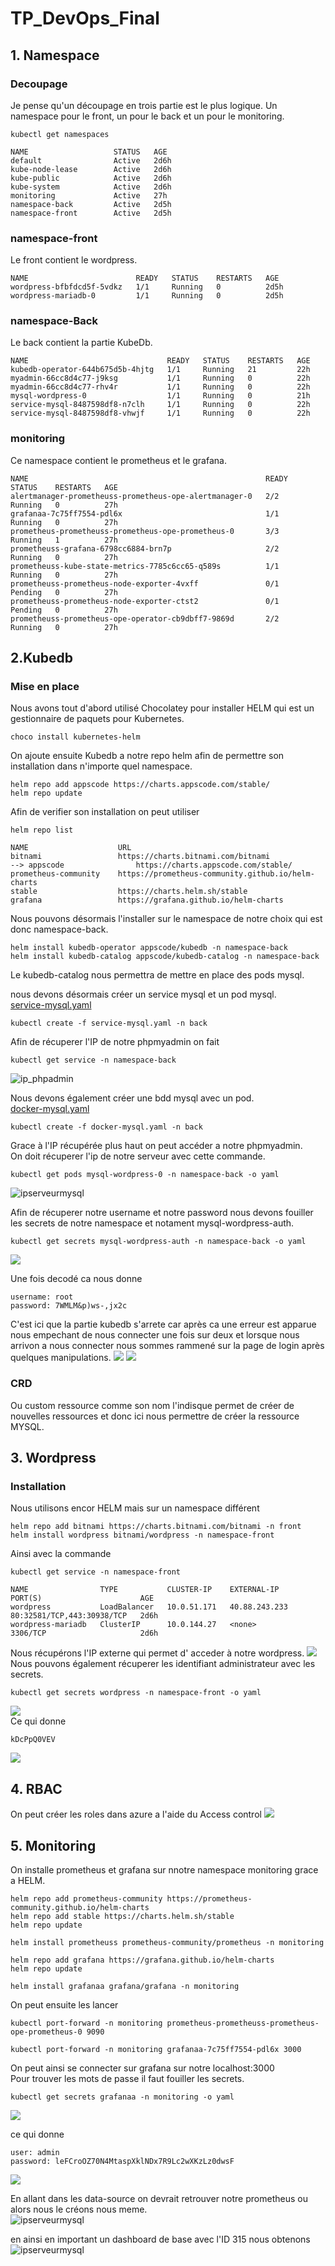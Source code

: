 # TP_DevOps_Final

## 1. Namespace

### Decoupage

Je pense qu'un découpage en trois partie est le plus logique.
Un namespace pour le front, un pour le back et un pour le monitoring.
```
kubectl get namespaces

NAME                   STATUS   AGE
default                Active   2d6h
kube-node-lease        Active   2d6h
kube-public            Active   2d6h
kube-system            Active   2d6h
monitoring             Active   27h
namespace-back         Active   2d5h
namespace-front        Active   2d5h
```
### namespace-front

Le front contient le wordpress.
```
NAME                        READY   STATUS    RESTARTS   AGE
wordpress-bfbfdcd5f-5vdkz   1/1     Running   0          2d5h
wordpress-mariadb-0         1/1     Running   0          2d5h
```

### namespace-Back
Le back contient la partie KubeDb.
```
NAME                               READY   STATUS    RESTARTS   AGE
kubedb-operator-644b675d5b-4hjtg   1/1     Running   21         22h
myadmin-66cc8d4c77-j9ksg           1/1     Running   0          22h
myadmin-66cc8d4c77-rhv4r           1/1     Running   0          22h
mysql-wordpress-0                  1/1     Running   0          21h
service-mysql-8487598df8-n7clh     1/1     Running   0          22h
service-mysql-8487598df8-vhwjf     1/1     Running   0          22h
```

### monitoring
Ce namespace contient le prometheus et le grafana.

```
NAME                                                     READY   STATUS    RESTARTS   AGE
alertmanager-prometheuss-prometheus-ope-alertmanager-0   2/2     Running   0          27h
grafanaa-7c75ff7554-pdl6x                                1/1     Running   0          27h
prometheus-prometheuss-prometheus-ope-prometheus-0       3/3     Running   1          27h
prometheuss-grafana-6798cc6884-brn7p                     2/2     Running   0          27h
prometheuss-kube-state-metrics-7785c6cc65-q589s          1/1     Running   0          27h
prometheuss-prometheus-node-exporter-4vxff               0/1     Pending   0          27h
prometheuss-prometheus-node-exporter-ctst2               0/1     Pending   0          27h
prometheuss-prometheus-ope-operator-cb9dbff7-9869d       2/2     Running   0          27h
```

## 2.Kubedb

### Mise en place

Nous avons tout d'abord utilisé Chocolatey pour installer HELM qui est un gestionnaire de paquets pour Kubernetes.  
```
choco install kubernetes-helm
```

On ajoute ensuite Kubedb a notre repo helm afin de permettre son installation dans n'importe quel namespace.  
```
helm repo add appscode https://charts.appscode.com/stable/
helm repo update
```
Afin de verifier son installation on peut utiliser
```
helm repo list

NAME                    URL
bitnami                 https://charts.bitnami.com/bitnami
--> appscode                https://charts.appscode.com/stable/
prometheus-community    https://prometheus-community.github.io/helm-charts
stable                  https://charts.helm.sh/stable
grafana                 https://grafana.github.io/helm-charts
```
Nous pouvons désormais l'installer sur le namespace de notre choix qui est donc namespace-back.

```
helm install kubedb-operator appscode/kubedb -n namespace-back
helm install kubedb-catalog appscode/kubedb-catalog -n namespace-back
```
Le kubedb-catalog nous permettra de mettre en place des pods mysql.

nous devons désormais créer un service mysql et un pod mysql.  
[service-mysql.yaml](service-mysql.yaml)
```
kubectl create -f service-mysql.yaml -n back 
```
Afin de récuperer l'IP de notre phpmyadmin on fait
```
kubectl get service -n namespace-back
```
![ip_phpadmin](https://github.com/thomasmlc/tp_devops/blob/main/images/Screenshot_1.jpg)

Nous devons également créer une bdd mysql avec un pod.  
[docker-mysql.yaml](docker-mysql.yaml)
```
kubectl create -f docker-mysql.yaml -n back
```
Grace à l'IP récupérée plus haut on peut accéder a notre phpmyadmin.  
On doit récuperer l'ip de notre serveur avec cette commande.
```
kubectl get pods mysql-wordpress-0 -n namespace-back -o yaml 
```
![ipserveurmysql](https://github.com/thomasmlc/tp_devops/blob/main/images/Screenshot_2.jpg)

Afin de récuperer notre username et notre password nous devons fouiller les secrets de notre namespace et notament mysql-wordpress-auth.
```
kubectl get secrets mysql-wordpress-auth -n namespace-back -o yaml
```
![](https://github.com/thomasmlc/tp_devops/blob/main/images/Screenshot_3.jpg)

Une fois decodé ca nous donne 
```
username: root
password: 7WMLM&p)ws-,jx2c
```
C'est ici que la partie kubedb s'arrete car après ca une erreur est apparue nous empechant de nous connecter une fois sur deux et lorsque nous arrivon a nous connecter nous sommes rammené sur la page de login après quelques manipulations.  ![](https://github.com/thomasmlc/tp_devops/blob/main/images/Screenshot_4.jpg)
![](https://github.com/thomasmlc/tp_devops/blob/main/images/Screenshot_5.jpg)  

### CRD

Ou custom ressource comme son nom l'indisque permet de créer de nouvelles ressources et donc ici nous permettre de créer la ressource MYSQL.

## 3. Wordpress

### Installation

Nous utilisons encor HELM mais sur un namespace différent
```
helm repo add bitnami https://charts.bitnami.com/bitnami -n front
helm install wordpress bitnami/wordpress -n namespace-front
```
Ainsi avec la commande 
```
kubectl get service -n namespace-front

NAME                TYPE           CLUSTER-IP    EXTERNAL-IP     PORT(S)                      AGE
wordpress           LoadBalancer   10.0.51.171   40.88.243.233   80:32581/TCP,443:30938/TCP   2d6h
wordpress-mariadb   ClusterIP      10.0.144.27   <none>          3306/TCP                     2d6h
```
Nous récupérons l'IP externe qui permet d' acceder à notre wordpress.
![](https://github.com/thomasmlc/tp_devops/blob/main/images/Screenshot_7.jpg)
Nous pouvons également récuperer les identifiant administrateur avec les secrets.  
```
kubectl get secrets wordpress -n namespace-front -o yaml
````
![](https://github.com/thomasmlc/tp_devops/blob/main/images/Screenshot_6.jpg)  
Ce qui donne 
```
kDcPpQ0VEV
```
![](https://github.com/thomasmlc/tp_devops/blob/main/images/Screenshot_8.jpg)

## 4. RBAC 
On peut créer les roles dans azure a l'aide du Access control
![](https://github.com/thomasmlc/tp_devops/blob/main/images/Screenshot_13.jpg)

## 5. Monitoring
On installe prometheus et grafana sur nnotre namespace monitoring grace a HELM. 
```
helm repo add prometheus-community https://prometheus-community.github.io/helm-charts
helm repo add stable https://charts.helm.sh/stable
helm repo update

helm install prometheuss prometheus-community/prometheus -n monitoring

helm repo add grafana https://grafana.github.io/helm-charts
helm repo update

helm install grafanaa grafana/grafana -n monitoring
```
On peut ensuite les lancer 
```
kubectl port-forward -n monitoring prometheus-prometheuss-prometheus-ope-prometheus-0 9090
 
kubectl port-forward -n monitoring grafanaa-7c75ff7554-pdl6x 3000
```
On peut ainsi se connecter sur grafana sur notre localhost:3000  
Pour trouver les mots de passe il faut fouiller les secrets.

```
kubectl get secrets grafanaa -n monitoring -o yaml
```
![](https://github.com/thomasmlc/tp_devops/blob/main/images/Screenshot_9.jpg)

ce qui donne
```
user: admin
password: leFCroOZ70N4MtaspXklNDx7R9Lc2wXKzLz0dwsF
```
![](https://github.com/thomasmlc/tp_devops/blob/main/images/Screenshot_10.jpg)

En allant dans les data-source on devrait retrouver notre prometheus ou alors nous le créons nous meme.  
![ipserveurmysql](https://github.com/thomasmlc/tp_devops/blob/main/images/Screenshot_11.jpg)

en ainsi en important un dashboard de base avec l'ID 315 nous obtenons
![ipserveurmysql](https://github.com/thomasmlc/tp_devops/blob/main/images/Screenshot_12.jpg)
